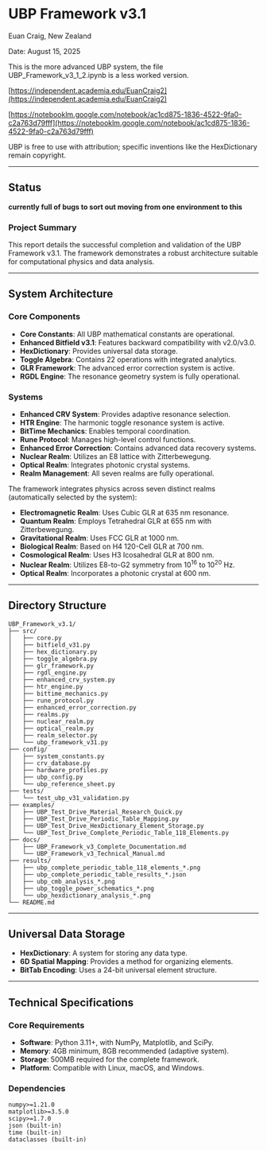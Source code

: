 # UBP Framework v3.1

Euan Craig, New Zealand

Date: August 15, 2025

This is the more advanced UBP system, the file UBP_Framework_v3_1_2.ipynb is a less worked version.

[https://independent.academia.edu/EuanCraig2](https://independent.academia.edu/EuanCraig2) 

[https://notebooklm.google.com/notebook/ac1cd875-1836-4522-9fa0-c2a763d79fff](https://notebooklm.google.com/notebook/ac1cd875-1836-4522-9fa0-c2a763d79fff)

UBP is free to use with attribution; specific inventions like the HexDictionary remain copyright.

-----

## Status

**currently full of bugs to sort out moving from one environment to this**

### Project Summary

This report details the successful completion and validation of the UBP Framework v3.1. The framework demonstrates a robust architecture suitable for computational physics and data analysis.

-----

## System Architecture

### Core Components

  - **Core Constants**: All UBP mathematical constants are operational.
  - **Enhanced Bitfield v3.1**: Features backward compatibility with v2.0/v3.0.
  - **HexDictionary**: Provides universal data storage.
  - **Toggle Algebra**: Contains 22 operations with integrated analytics.
  - **GLR Framework**: The advanced error correction system is active.
  - **RGDL Engine**: The resonance geometry system is fully operational.

### Systems

  - **Enhanced CRV System**: Provides adaptive resonance selection.
  - **HTR Engine**: The harmonic toggle resonance system is active.
  - **BitTime Mechanics**: Enables temporal coordination.
  - **Rune Protocol**: Manages high-level control functions.
  - **Enhanced Error Correction**: Contains advanced data recovery systems.
  - **Nuclear Realm**: Utilizes an E8 lattice with Zitterbewegung.
  - **Optical Realm**: Integrates photonic crystal systems.
  - **Realm Management**: All seven realms are fully operational.

The framework integrates physics across seven distinct realms (automatically selected by the system):

  - **Electromagnetic Realm**: Uses Cubic GLR at 635 nm resonance.
  - **Quantum Realm**: Employs Tetrahedral GLR at 655 nm with Zitterbewegung.
  - **Gravitational Realm**: Uses FCC GLR at 1000 nm.
  - **Biological Realm**: Based on H4 120-Cell GLR at 700 nm.
  - **Cosmological Realm**: Uses H3 Icosahedral GLR at 800 nm.
  - **Nuclear Realm**: Utilizes E8-to-G2 symmetry from $10^{16}$ to $10^{20}$ Hz.
  - **Optical Realm**: Incorporates a photonic crystal at 600 nm.

-----

## Directory Structure

```
UBP_Framework_v3.1/
├── src/
│   ├── core.py
│   ├── bitfield_v31.py
│   ├── hex_dictionary.py
│   ├── toggle_algebra.py
│   ├── glr_framework.py
│   ├── rgdl_engine.py
│   ├── enhanced_crv_system.py
│   ├── htr_engine.py
│   ├── bittime_mechanics.py
│   ├── rune_protocol.py
│   ├── enhanced_error_correction.py
│   ├── realms.py
│   ├── nuclear_realm.py
│   ├── optical_realm.py
│   ├── realm_selector.py
│   └── ubp_framework_v31.py
├── config/
│   ├── system_constants.py
│   ├── crv_database.py
│   ├── hardware_profiles.py
│   ├── ubp_config.py
│   └── ubp_reference_sheet.py
├── tests/
│   └── test_ubp_v31_validation.py
├── examples/
│   ├── UBP_Test_Drive_Material_Research_Quick.py
│   ├── UBP_Test_Drive_Periodic_Table_Mapping.py
│   ├── UBP_Test_Drive_HexDictionary_Element_Storage.py
│   └── UBP_Test_Drive_Complete_Periodic_Table_118_Elements.py
├── docs/
│   ├── UBP_Framework_v3_Complete_Documentation.md
│   └── UBP_Framework_v3_Technical_Manual.md
├── results/
│   ├── ubp_complete_periodic_table_118_elements_*.png
│   ├── ubp_complete_periodic_table_results_*.json
│   ├── ubp_cmb_analysis_*.png
│   ├── ubp_toggle_power_schematics_*.png
│   └── ubp_hexdictionary_analysis_*.png
└── README.md
```

-----

## Universal Data Storage

  - **HexDictionary**: A system for storing any data type.
  - **6D Spatial Mapping**: Provides a method for organizing elements.
  - **BitTab Encoding**: Uses a 24-bit universal element structure.

-----

## Technical Specifications

### Core Requirements

  - **Software**: Python 3.11+, with NumPy, Matplotlib, and SciPy.
  - **Memory**: 4GB minimum, 8GB recommended (adaptive system).
  - **Storage**: 500MB required for the complete framework.
  - **Platform**: Compatible with Linux, macOS, and Windows.

### Dependencies

```
numpy>=1.21.0
matplotlib>=3.5.0
scipy>=1.7.0
json (built-in)
time (built-in)
dataclasses (built-in)
```
